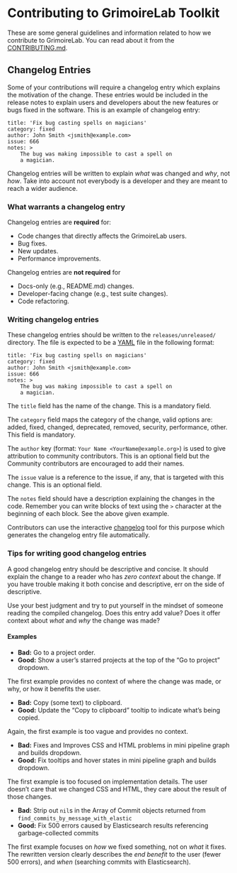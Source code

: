 # Contributing to GrimoireLab Toolkit

These are some general guidelines and information related to how we contribute to 
GrimoireLab. You can read about it from the [CONTRIBUTING.md](https://github.com/chaoss/grimoirelab/blob/main/CONTRIBUTING.md).

## Changelog Entries

Some of your contributions will require a changelog entry which explains 
the motivation of the change. These entries would be included in the 
release notes to explain users and developers about the new features 
or bugs fixed in the software. This is an example of changelog entry:

```
title: 'Fix bug casting spells on magicians'
category: fixed
author: John Smith <jsmith@example.com>
issue: 666
notes: >
    The bug was making impossible to cast a spell on
    a magician.
```

Changelog entries will be written to explain *what* was changed and *why*, 
not *how*. Take into account not everybody is a developer and they are 
meant to reach a wider audience.

### What warrants a changelog entry

Changelog entries are **required** for:
- Code changes that directly affects the GrimoireLab users.
- Bug fixes.
- New updates.
- Performance improvements.

Changelog entries are **not required** for
- Docs-only (e.g., README.md) changes.
- Developer-facing change (e.g., test suite changes).
- Code refactoring.

### Writing changelog entries

These changelog entries should be written to the `releases/unreleased/` 
directory. The file is expected to be a [YAML](https://yaml.org/) file 
in the following format: 

```
title: 'Fix bug casting spells on magicians'
category: fixed
author: John Smith <jsmith@example.com>
issue: 666
notes: >
    The bug was making impossible to cast a spell on
    a magician.
```

The `title` field has the name of the change. This is a mandatory field.

The `category` field maps the category of the change, valid options are: 
added, fixed, changed, deprecated, removed, security, performance, other. 
This field is mandatory.

The `author` key (format: `Your Name <YourName@example.org>`) is used to 
give attribution to community contributors. This is an optional field but 
the Community contributors are encouraged to add their names.

The `issue` value is a reference to the issue, if any, that is targeted 
with this change. This is an optional field.

The `notes` field should have a description explaining the changes in the 
code. Remember you can write blocks of text using the `>` character at the 
beginning of each block. See the above given example.

Contributors can use the interactive [changelog](https://github.com/Bitergia/release-tools#changelog)
tool for this purpose which generates the changelog entry file automatically.

### Tips for writing good changelog entries

A good changelog entry should be descriptive and concise. It should explain 
the change to a reader who has *zero context* about the change. If you have 
trouble making it both concise and descriptive, err on the side of descriptive.

Use your best judgment and try to put yourself in the mindset of someone 
reading the compiled changelog. Does this entry add value? Does it offer 
context about *what* and *why* the change was made?

#### Examples

- **Bad:** Go to a project order.
- **Good:** Show a user’s starred projects at the top of the “Go to project” dropdown. 

The first example provides no context of where the change was made, or why, or 
how it benefits the user. 

- **Bad:** Copy (some text) to clipboard.
- **Good:** Update the “Copy to clipboard” tooltip to indicate what’s being copied. 

Again, the first example is too vague and provides no context.

- **Bad:** Fixes and Improves CSS and HTML problems in mini pipeline graph and builds dropdown.
- **Good:** Fix tooltips and hover states in mini pipeline graph and builds dropdown. 

The first example is too focused on implementation details. The user doesn’t care 
that we changed CSS and HTML, they care about the result of those changes.

- **Bad:** Strip out `nil`s in the Array of Commit objects returned from `find_commits_by_message_with_elastic`
- **Good:** Fix 500 errors caused by Elasticsearch results referencing garbage-collected commits 

The first example focuses on *how* we fixed something, not on *what* it fixes. 
The rewritten version clearly describes the *end benefit* to the user 
(fewer 500 errors), and *when* (searching commits with Elasticsearch).

